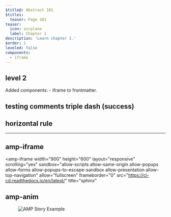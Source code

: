 ```yaml
---
$title@: Abstract 101
$titles:
  teaser: Page 101
teaser:
  icon: airplane
  label: Chapter 1
description: 'Learn chapter 1.'
$order: 1
leveled: false
components:
  - iframe
---
```


## level 2

Added components:  - iframe to frontmatter.

## testing comments triple dash (success)

<!---
your comment goes here
and here
--->


## horizontal rule

***

## amp-iframe
<amp-iframe
  width="900"
	height="600"
	layout="responsive"
	scrolling="yes"
	sandbox="allow-scripts allow-same-origin allow-popups allow-forms allow-popups-to-escape-sandbox allow-presentation allow-top-navigation"
	allow="fullscreen"
	frameborder="0"
	src="https://ci-cd.readthedocs.io/en/latest/"
	title="sphinx"
>
<div placeholder="">
<div class="ap-o-sampler-iframe-source"></div>
</div>
</amp-iframe>

<!---
<amp-iframe width="400" height="225"
    sandbox="allow-scripts allow-same-origin"
    layout="responsive"
    src="https://giphy.com/embed/OWabwoEn7ezug">
  <amp-img placeholder layout="fill"
      src="https://ampproject-b5f4c.firebaseapp.com/examples/images/kittens-biting.jpg"></amp-img>
</amp-iframe>
--->

## amp-anim

<figure class="centered-fig">
  <amp-anim width="300" height="533" layout="fixed" alt="AMP Story Example" src="https://github.com/ampproject/amphtml/raw/main/extensions/amp-story/img/amp-story.gif">
    <noscript>
      <img alt="AMP Story Example" src="https://github.com/ampproject/amphtml/raw/main/extensions/amp-story/img/amp-story.gif" />
    </noscript>
  </amp-anim>
</figure>
